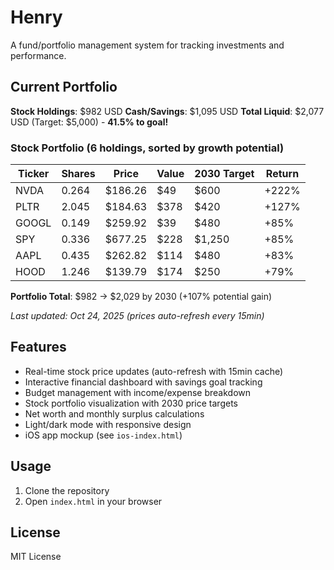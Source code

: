 # Henry

A fund/portfolio management system for tracking investments and performance.

## Current Portfolio

**Stock Holdings**: $982 USD
**Cash/Savings**: $1,095 USD
**Total Liquid**: $2,077 USD (Target: $5,000) - **41.5% to goal!**

### Stock Portfolio (6 holdings, sorted by growth potential)

| Ticker | Shares | Price | Value | 2030 Target | Return |
|--------|--------|-------|-------|-------------|--------|
| NVDA | 0.264 | $186.26 | $49 | $600 | +222% |
| PLTR | 2.045 | $184.63 | $378 | $420 | +127% |
| GOOGL | 0.149 | $259.92 | $39 | $480 | +85% |
| SPY | 0.336 | $677.25 | $228 | $1,250 | +85% |
| AAPL | 0.435 | $262.82 | $114 | $480 | +83% |
| HOOD | 1.246 | $139.79 | $174 | $250 | +79% |

**Portfolio Total**: $982 → $2,029 by 2030 (+107% potential gain)

*Last updated: Oct 24, 2025 (prices auto-refresh every 15min)*

## Features

- Real-time stock price updates (auto-refresh with 15min cache)
- Interactive financial dashboard with savings goal tracking
- Budget management with income/expense breakdown
- Stock portfolio visualization with 2030 price targets
- Net worth and monthly surplus calculations
- Light/dark mode with responsive design
- iOS app mockup (see `ios-index.html`)

## Usage

1. Clone the repository
2. Open `index.html` in your browser

## License

MIT License
